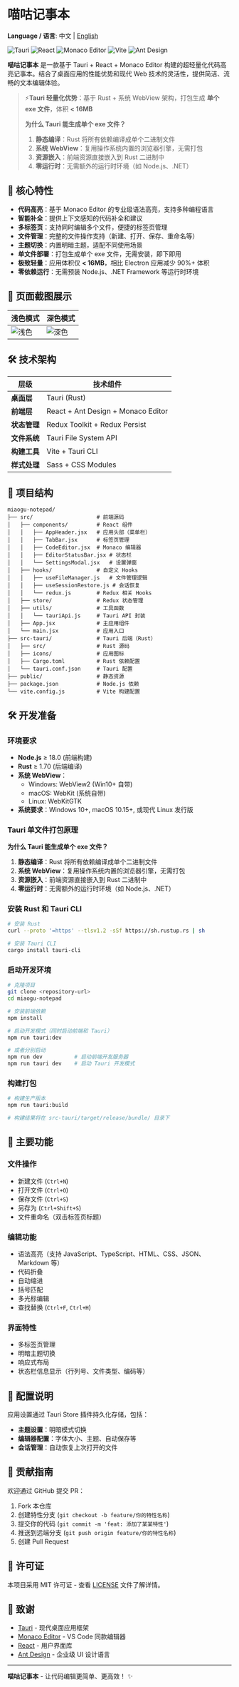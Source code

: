 # 喵咕记事本

**Language / 语言**: 中文 | [English](README_EN.md)

![Tauri](https://img.shields.io/badge/Tauri-2.0-24C8DB?logo=tauri) ![React](https://img.shields.io/badge/React-18.3.1-61DAFB?logo=react) ![Monaco Editor](https://img.shields.io/badge/Monaco_Editor-0.52.2-007ACC?logo=visualstudiocode) ![Vite](https://img.shields.io/badge/Vite-6.2.4-646CFF?logo=vite) ![Ant Design](https://img.shields.io/badge/Ant_Design-5.10.0-0170FE?logo=antdesign)

**喵咕记事本** 是一款基于 Tauri + React + Monaco Editor 构建的超轻量化代码高亮记事本。结合了桌面应用的性能优势和现代 Web 技术的灵活性，提供简洁、流畅的文本编辑体验。

>  ⚡**Tauri 轻量化优势**：基于 Rust + 系统 WebView 架构，打包生成 **单个 exe 文件**，体积 **< 16MB**
>
>  **为什么 Tauri 能生成单个 exe 文件？**
> 1. **静态编译**：Rust 将所有依赖编译成单个二进制文件
> 2. **系统 WebView**：复用操作系统内置的浏览器引擎，无需打包
> 3. **资源嵌入**：前端资源直接嵌入到 Rust 二进制中
> 4. **零运行时**：无需额外的运行时环境（如 Node.js、.NET）

## 🚀 核心特性

- **代码高亮**：基于 Monaco Editor 的专业级语法高亮，支持多种编程语言
- **智能补全**：提供上下文感知的代码补全和建议
- **多标签页**：支持同时编辑多个文件，便捷的标签页管理
- **文件管理**：完整的文件操作支持（新建、打开、保存、重命名等）
- **主题切换**：内置明暗主题，适配不同使用场景
- **单文件部署**：打包生成单个 exe 文件，无需安装，即下即用
- **极致轻量**：应用体积仅 **< 16MB**，相比 Electron 应用减少 90%+ 体积
- **零依赖运行**：无需预装 Node.js、.NET Framework 等运行时环境

## 📸 页面截图展示

| 浅色模式                      | 深色模式                     |
| ----------------------------- | ---------------------------- |
| ![浅色](images/theme_light.png) | ![深色](images/theme_dark.png) |

## 🛠 技术架构

| 层级               | 技术组件                           |
| ------------------ | ---------------------------------- |
| **桌面层**   | Tauri (Rust)                       |
| **前端层**   | React + Ant Design + Monaco Editor |
| **状态管理** | Redux Toolkit + Redux Persist      |
| **文件系统** | Tauri File System API              |
| **构建工具** | Vite + Tauri CLI                   |
| **样式处理** | Sass + CSS Modules                 |

## 📂 项目结构

```
miaogu-notepad/
├── src/                    # 前端源码
│   ├── components/         # React 组件
│   │   ├── AppHeader.jsx   # 应用头部（菜单栏）
│   │   ├── TabBar.jsx      # 标签页管理
│   │   ├── CodeEditor.jsx  # Monaco 编辑器
│   │   ├── EditorStatusBar.jsx # 状态栏
│   │   └── SettingsModal.jsx   # 设置弹窗
│   ├── hooks/              # 自定义 Hooks
│   │   ├── useFileManager.js   # 文件管理逻辑
│   │   ├── useSessionRestore.js # 会话恢复
│   │   └── redux.js        # Redux 相关 Hooks
│   ├── store/              # Redux 状态管理
│   ├── utils/              # 工具函数
│   │   └── tauriApi.js     # Tauri API 封装
│   ├── App.jsx             # 主应用组件
│   └── main.jsx            # 应用入口
├── src-tauri/              # Tauri 后端（Rust）
│   ├── src/                # Rust 源码
│   ├── icons/              # 应用图标
│   ├── Cargo.toml          # Rust 依赖配置
│   └── tauri.conf.json     # Tauri 配置
├── public/                 # 静态资源
├── package.json            # Node.js 依赖
└── vite.config.js          # Vite 构建配置
```

## 🛠️ 开发准备

### 环境要求

- **Node.js** ≥ 18.0 (前端构建)
- **Rust** ≥ 1.70 (后端编译)
- **系统 WebView**：
  - Windows: WebView2 (Win10+ 自带)
  - macOS: WebKit (系统自带)
  - Linux: WebKitGTK
- **系统要求**：Windows 10+, macOS 10.15+, 或现代 Linux 发行版

### Tauri 单文件打包原理

**为什么 Tauri 能生成单个 exe 文件？**

1. **静态编译**：Rust 将所有依赖编译成单个二进制文件
2. **系统 WebView**：复用操作系统内置的浏览器引擎，无需打包
3. **资源嵌入**：前端资源直接嵌入到 Rust 二进制中
4. **零运行时**：无需额外的运行时环境（如 Node.js、.NET）

### 安装 Rust 和 Tauri CLI

```bash
# 安装 Rust
curl --proto '=https' --tlsv1.2 -sSf https://sh.rustup.rs | sh

# 安装 Tauri CLI
cargo install tauri-cli
```

### 启动开发环境

```bash
# 克隆项目
git clone <repository-url>
cd miaogu-notepad

# 安装前端依赖
npm install

# 启动开发模式（同时启动前端和 Tauri）
npm run tauri:dev

# 或者分别启动
npm run dev          # 启动前端开发服务器
npm run tauri dev    # 启动 Tauri 开发模式
```

### 构建打包

```bash
# 构建生产版本
npm run tauri:build

# 构建结果将在 src-tauri/target/release/bundle/ 目录下
```

## 🎯 主要功能

### 文件操作

- 新建文件 (`Ctrl+N`)
- 打开文件 (`Ctrl+O`)
- 保存文件 (`Ctrl+S`)
- 另存为 (`Ctrl+Shift+S`)
- 文件重命名（双击标签页标题）

### 编辑功能

- 语法高亮（支持 JavaScript、TypeScript、HTML、CSS、JSON、Markdown 等）
- 代码折叠
- 自动缩进
- 括号匹配
- 多光标编辑
- 查找替换 (`Ctrl+F`, `Ctrl+H`)

### 界面特性

- 多标签页管理
- 明暗主题切换
- 响应式布局
- 状态栏信息显示（行列号、文件类型、编码等）

## 🔧 配置说明

应用设置通过 Tauri Store 插件持久化存储，包括：

- **主题设置**：明暗模式切换
- **编辑器配置**：字体大小、主题、自动保存等
- **会话管理**：自动恢复上次打开的文件

## 🤝 贡献指南

欢迎通过 GitHub 提交 PR：

1. Fork 本仓库
2. 创建特性分支 (`git checkout -b feature/你的特性名称`)
3. 提交你的代码 (`git commit -m 'feat: 添加了某某特性'`)
4. 推送到远端分支 (`git push origin feature/你的特性名称`)
5. 创建 Pull Request

## 📄 许可证

本项目采用 MIT 许可证 - 查看 [LICENSE](LICENSE) 文件了解详情。

## 🙏 致谢

- [Tauri](https://tauri.app/) - 现代桌面应用框架
- [Monaco Editor](https://microsoft.github.io/monaco-editor/) - VS Code 同款编辑器
- [React](https://reactjs.org/) - 用户界面库
- [Ant Design](https://ant.design/) - 企业级 UI 设计语言

---

**喵咕记事本** - 让代码编辑更简单、更高效！ ✨
